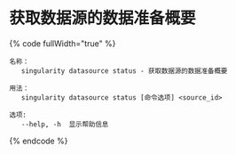 # 获取数据源的数据准备概要

{% code fullWidth="true" %}
```
名称：
   singularity datasource status - 获取数据源的数据准备概要

用法：
   singularity datasource status [命令选项] <source_id>

选项:
   --help, -h  显示帮助信息
```
{% endcode %}